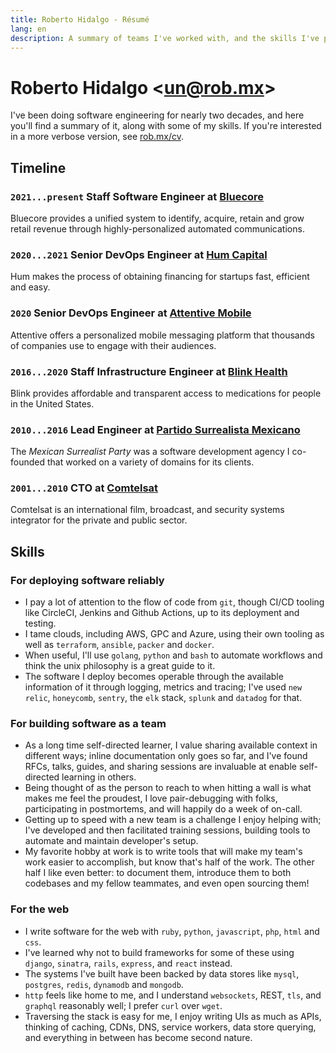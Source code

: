 ```yaml
---
title: Roberto Hidalgo - Résumé
lang: en
description: A summary of teams I've worked with, and the skills I've picked up along the way.
---
```


# Roberto Hidalgo <[un@rob.mx](mailto:un@rob.mx)>

I've been doing software engineering for nearly two decades, and here you'll find a summary of it, along with some of my skills. If you're interested in a more verbose version, see [rob.mx/cv](/cv).

## Timeline

### `2021...present` Staff Software Engineer at [Bluecore](https://www.bluecore.com)

Bluecore provides a unified system to identify, acquire, retain and grow retail revenue through highly-personalized automated communications.

### `2020...2021` Senior DevOps Engineer at [Hum Capital](https://www.humcapital.com)

Hum makes the process of obtaining financing for startups fast, efficient and easy.

### `2020` Senior DevOps Engineer at [Attentive Mobile](https://www.attentivemobile.com)

Attentive offers a personalized mobile messaging platform that thousands of companies use to engage with their audiences.

### `2016...2020` Staff Infrastructure Engineer at [Blink Health](https://www.blinkhealth.com)

Blink provides affordable and transparent access to medications for people in the United States.

### `2010...2016` Lead Engineer at [Partido Surrealista Mexicano](http://surrealista.mx)

The _Mexican Surrealist Party_ was a software development agency I co-founded that worked on a variety of domains for its clients.

### `2001...2010` CTO at [Comtelsat](http://www.comtelsat.com.mx/?lang=en)

Comtelsat is an international film, broadcast, and security systems integrator for the private and public sector.

## Skills

### For deploying software reliably

- I pay a lot of attention to the flow of code from `git`, though CI/CD tooling like CircleCI, Jenkins and Github Actions, up to its deployment and testing.
- I tame clouds, including AWS, GPC and Azure, using their own tooling as well as `terraform`, `ansible`, `packer` and `docker`.
- When useful, I'll use `golang`, `python` and `bash` to automate workflows and think the unix philosophy is a great guide to it.
- The software I deploy becomes operable through the available information of it through logging, metrics and tracing; I've used `new relic`, `honeycomb`, `sentry`, the `elk` stack, `splunk` and `datadog` for that.

### For building software as a team

- As a long time self-directed learner, I value sharing available context in different ways; inline documentation only goes so far, and I've found RFCs, talks, guides, and sharing sessions are invaluable at enable self-directed learning in others.
- Being thought of as the person to reach to when hitting a wall is what makes me feel the proudest, I love pair-debugging with folks, participating in postmortems, and will happily do a week of on-call.
- Getting up to speed with a new team is a challenge I enjoy helping with; I've developed and then facilitated training sessions, building tools to automate and maintain developer's setup.
- My favorite hobby at work is to write tools that will make my team's work easier to accomplish, but know that's half of the work. The other half I like even better: to document them, introduce them to both codebases and my fellow teammates, and even open sourcing them!

### For the web

- I write software for the web with `ruby`, `python`, `javascript`, `php`, `html` and `css`.
- I've learned why not to build frameworks for some of these using `django`, `sinatra`, `rails`, `express`, and `react` instead.
- The systems I've built have been backed by data stores like `mysql`, `postgres`, `redis`, `dynamodb` and `mongodb`.
- `http` feels like home to me, and I understand `websockets`, REST, `tls`, and `graphql` reasonably well; I prefer `curl` over `wget`.
- Traversing the stack is easy for me, I enjoy writing UIs as much as APIs, thinking of caching, CDNs, DNS, service workers, data store querying, and everything in between has become second nature.
